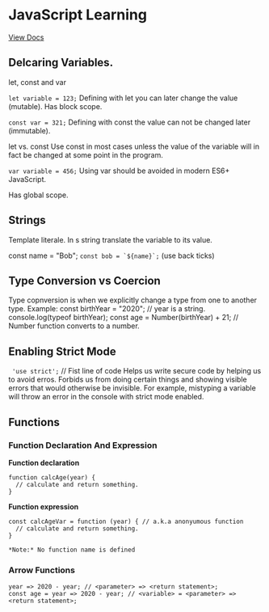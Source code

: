 # JavaScript Learning

[View Docs](https://kamkejj.github.io/JavaScript-Learning/)

## Delcaring Variables.
let, const and var

```let variable = 123;```
Defining with let you can later change the value (mutable). Has block scope.

```const var = 321;```
Defining with const the value can not be changed later (immutable).

let vs. const
Use const in most cases unless the value of the variable will in fact be changed at some point in the program.

```var variable = 456;```
Using var should be avoided in modern ES6+ JavaScript.

Has global scope.

## Strings

Template literale.
In s string translate the variable to its value.

const name = "Bob";
```const bob = `${name}`;``` (use back ticks)

## Type Conversion vs Coercion
Type copnversion is when we explicitly change a type from one to another type.
Example:
const birthYear = "2020"; // year is a string.
console.log(typeof birthYear);
const age = Number(birthYear) + 21; // Number function converts to a number.

## Enabling Strict Mode 
``` 'use strict';``` // Fist line of code
Helps us write secure code by helping us to avoid erros. Forbids us from doing certain things and showing visible errors that would otherwise be invisible. For example, mistyping a variable will throw an error in the console with strict mode enabled.

## Functions
### Function Declaration And Expression

**Function declaration**
```
function calcAge(year) {
  // calculate and return something.
}
```
**Function expression**

```
const calcAgeVar = function (year) { // a.k.a anonyumous function
  // calculate and return something.
}

*Note:* No function name is defined
```

### Arrow Functions
```
year => 2020 - year; // <parameter> => <return statement>;
const age = year => 2020 - year; // <variable> = <parameter> => <return statement>;
```

